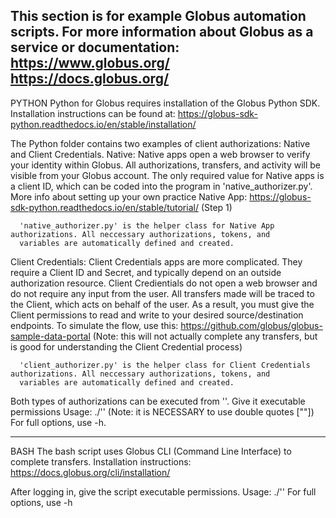 This section is for example Globus automation scripts. For more information about Globus as a service or documentation:
  https://www.globus.org/
  https://docs.globus.org/
----------------------------------------
PYTHON
 Python for Globus requires installation of the Globus Python SDK. Installation instructions can be found at:
    https://globus-sdk-python.readthedocs.io/en/stable/installation/
    
 The Python folder contains two examples of client authorizations: Native and Client Credentials.
   Native:
   Native apps open a web browser to verify your identity within Globus. All authorizations, transfers, 
   and activity will be visible from your Globus account. The only required value for Native apps is a client ID,
   which can be coded into the program in 'native_authorizer.py'. More info about setting up your own practice Native App:
      https://globus-sdk-python.readthedocs.io/en/stable/tutorial/ 
      (Step 1)
      
      'native_authorizer.py' is the helper class for Native App authorizations. All neccessary authorizations, tokens, and 
      variables are automatically defined and created. 
      
   Client Credentials:
   Client Credentials apps are more complicated. They require a Client ID and Secret, and typically depend on an outside
   authorization resource. Client Credientials do not open a web browser and do not require any input from the user. All
   transfers made will be traced to the Client, which acts on behalf of the user. As a result, you must give the Client
   permissions to read and write to your desired source/destination endpoints. To simulate the flow, use this:
      https://github.com/globus/globus-sample-data-portal
      (Note: this will not actually complete any transfers, but is good for understanding the Client Credential process)
      
      'client_authorizer.py' is the helper class for Client Credentials authorizations. All neccessary authorizations, tokens, and 
      variables are automatically defined and created. 
  
  Both types of authorizations can be executed from ''. Give it executable permissions 
  Usage:
      ./'' 
  (Note: it is NECESSARY to use double quotes [""])
  For full options, use -h.

----------------------------------------
BASH
  The bash script uses Globus CLI (Command Line Interface) to complete transfers. Installation instructions:
    https://docs.globus.org/cli/installation/
        
   After logging in, give the script executable permissions.
   Usage:
      ./''
   For full options, use -h
    

